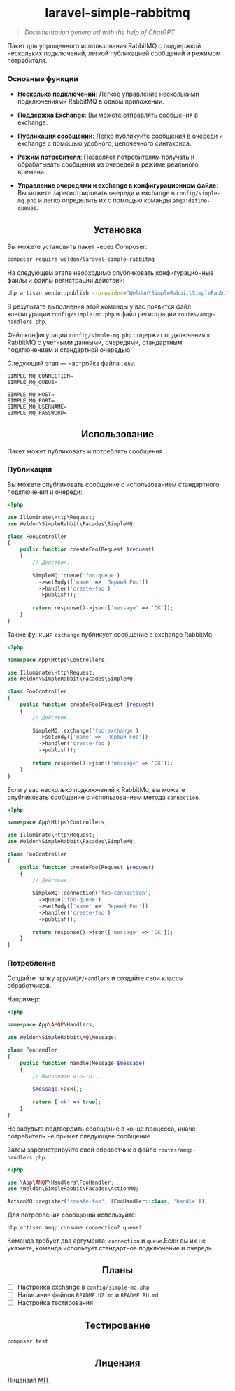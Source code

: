 <div align="center">
  <h1>laravel-simple-rabbitmq</h1>
</div>

> _Documentation generated with the help of ChatGPT_

Пакет для упрощенного использования RabbitMQ с поддержкой нескольких подключений, легкой публикацией сообщений и режимом
потребителя.

### Основные функции

- **Несколько подключений**: Легкое управление несколькими подключениями RabbitMQ в одном приложении.

- **Поддержка Exchange**: Вы можете отправлять сообщения в exchange.

- **Публикация сообщений**: Легко публикуйте сообщения в очереди и exchange с помощью удобного, цепочечного синтаксиса.

- **Режим потребителя**: Позволяет потребителям получать и обрабатывать сообщения из очередей в режиме реального
  времени.

- **Управление очередями и exchange в конфигурационном файле**: Вы можете зарегистрировать очереди и exchange в
  `config/simple-mq.php` и
  легко определить их с помощью команды `amqp:define-queues`.

<div align="center">
  <h2>Установка</h2>
</div>

Вы можете установить пакет через Composer:

```bash
composer require weldon/laravel-simple-rabbitmq
```

На следующем этапе необходимо опубликовать конфигурационные файлы и файлы регистрации действий:

```bash
php artisan vendor:publish --provider="Weldon\SimpleRabbit\SimpleRabbitMQServiceProvider"
```

В результате выполнения этой команды у вас появится файл конфигурации `config/simple-mq.php` и файл регистрации
`routes/amqp-handlers.php`.

Файл конфигурации `config/simple-mq.php` содержит подключения к RabbitMQ с учетными данными, очередями, стандартным
подключением и
стандартной очередью.

Следующий этап — настройка файла `.env`.

```.dotenv
SIMPLE_MQ_CONNECTION=
SIMPLE_MQ_QUEUE=

SIMPLE_MQ_HOST=
SIMPLE_MQ_PORT=
SIMPLE_MQ_USERNAME=
SIMPLE_MQ_PASSWORD=
```

<div align="center">
  <h2>Использование</h2>
</div>

Пакет может публиковать и потреблять сообщения.

### Публикация

Вы можете опубликовать сообщение с использованием стандартного подключения и очереди:

```php
<?php

use Illuminate\Http\Request;
use Weldon\SimpleRabbit\Facades\SimpleMQ;

class FooController
{
    public function createFoo(Request $request)
    {
        // Действия..
        
        SimpleMQ::queue('foo-queue')
          ->setBody(['name' => 'Первый Foo'])
          ->handler('create-foo')
          ->publish();
          
        return response()->json(['message' => 'OK']);
    }
}
```

Также функция `exchange` публикует сообщение в exchange RabbitMq:

```php
<?php

namespace App\Https\Controllers;

use Illuminate\Http\Request;
use Weldon\SimpleRabbit\Facades\SimpleMQ;

class FooController
{
    public function createFoo(Request $request)
    {
        // Действия..
        
        SimpleMQ::exchange('foo-exchange')
          ->setBody(['name' => 'Первый Foo'])
          ->handler('create-foo')
          ->publish();
          
        return response()->json(['message' => 'OK']);
    }
}
```

Если у вас несколько подключений к RabbitMq, вы можете опубликовать сообщение с использованием метода `connection`.

```php
<?php

namespace App\Https\Controllers;

use Illuminate\Http\Request;
use Weldon\SimpleRabbit\Facades\SimpleMQ;

class FooController
{
    public function createFoo(Request $request)
    {
        // Действия..
        
        SimpleMQ::connection('foo-connection')
          ->queue('foo-queue')
          ->setBody(['name' => 'Первый Foo'])
          ->handler('create-foo')
          ->publish();
          
        return response()->json(['message' => 'OK']);
    }
}
```

### Потребление

Создайте папку `app/AMQP/Handlers` и создайте свои классы обработчиков.

Например:

```php
<?php

namespace App\AMQP\Handlers;

use Weldon\SimpleRabbit\MQ\Message;

class FooHandler
{
    public function handle(Message $message)
    {
        // Выполните что-то...
        
        $message->ack();
        
        return ['ok' => true];
    }
}
```

Не забудьте подтвердить сообщение в конце процесса, иначе потребитель не примет следующее сообщение.

Затем зарегистрируйте свой обработчик в файле `routes/amqp-handlers.php`.

```php
<?php

use \App\AMQP\Handlers\FooHandler;
use \Weldon\SimpleRabbit\Facades\ActionMQ;

ActionMQ::register('create-foo', [FooHandler::class, 'handle']);
```

Для потребления сообщений используйте:

```shell
php artisan amqp:consume connection? queue?
```

Команда требует два аргумента: `connection` и `queue`.Если вы их не укажете, команда использует стандартное подключение
и очередь.

<div align="center">
  <h2>Планы</h2>
</div>

- [ ] Настройка exchange в `config/simple-mq.php`
- [ ] Написание файлов `README.UZ.md` и `README.RU.md`.
- [ ] Настройка тестирования.

<div align="center">
  <h2>Тестирование</h2>
</div>

```bash
composer test
```

<div align="center">
  <h2>Лицензия</h2>
</div>

Лицензия [MIT](LICENSE.md).
